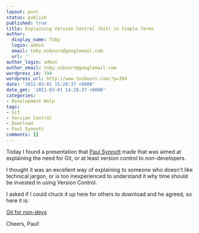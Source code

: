 ```yaml
---
layout: post
status: publish
published: true
title: Explaining Version Control (Git) in Simple Terms
author:
  display_name: Toby
  login: admin
  email: toby.osbourn@googlemail.com
  url: ''
author_login: admin
author_email: toby.osbourn@googlemail.com
wordpress_id: 394
wordpress_url: http://www.tosbourn.com/?p=394
date: '2011-03-01 15:28:37 +0000'
date_gmt: '2011-03-01 14:28:37 +0000'
categories:
- Development Help
tags:
- Git
- Version Control
- Download
- Paul Synnott
comments: []
---
```

<p>Today I found a presentation that <a href="http://twitter.com/#!/psynnott" target="_blank">Paul Synnott</a> made that was aimed at explaining the need for Git, or at least version control to non-developers.</p>
<p>I thought it was an excellent way of explaining to someone who doesn't like technical jargon, or is too inexperienced to understand it why time should be invested in using Version Control.</p>
<p>I asked if I could chuck it up here for others to download and he agreed, so here it is:</p>
<p><a href="http://www.tosbourn.com/wp-content/uploads/2011/03/GIT.pdf">Git for non-devs</a></p>
<p>Cheers, Paul!</p>
